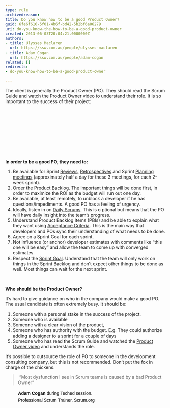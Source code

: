 ```yaml
---
type: rule
archivedreason: 
title: Do you know how to be a good Product Owner?
guid: 6fe6f616-5f01-4b6f-bd42-5b2bf6a06279
uri: do-you-know-the-how-to-be-a-good-product-owner
created: 2013-06-03T20:04:21.0000000Z
authors:
- title: Ulysses Maclaren
  url: https://ssw.com.au/people/ulysses-maclaren
- title: Adam Cogan
  url: https://ssw.com.au/people/adam-cogan
related: []
redirects:
- do-you-know-how-to-be-a-good-product-owner

---
```



<p>​​​The client is generally the Product Owner (PO). They should read the Scrum Guide and watch the Product Owner video to understand their role. It is so important to the success of their project&#58; ​<br></p><p>​​​​​<br></p><div class="ms-rtestate-read ms-rte-wpbox"><div class="ms-rtestate-notify  ms-rtestate-read 4b741f3a-4b7b-40ec-ac29-e627c80b70ad" id="div_4b741f3a-4b7b-40ec-ac29-e627c80b70ad" unselectable="on"></div><div id="vid_4b741f3a-4b7b-40ec-ac29-e627c80b70ad" unselectable="on" style="display&#58;none;"></div></div><p>​​<br><br></p>
<br><excerpt class='endintro'></excerpt><br>
<p><strong><br></strong></p><p><strong>​In order to be a good PO, they need to&#58;</strong></p><ol><li>Be available for Sprint <a href="/_layouts/15/FIXUPREDIRECT.ASPX?WebId=3dfc0e07-e23a-4cbb-aac2-e778b71166a2&amp;TermSetId=07da3ddf-0924-4cd2-a6d4-a4809ae20160&amp;TermId=ce7cba56-e7a2-42c9-bdca-2445cf8f820b" target="_blank">Reviews</a>, <a href="/_layouts/15/FIXUPREDIRECT.ASPX?WebId=3dfc0e07-e23a-4cbb-aac2-e778b71166a2&amp;TermSetId=07da3ddf-0924-4cd2-a6d4-a4809ae20160&amp;TermId=4f02d28d-5375-4530-abcb-0b541683bcbc" target="_blank">Retrospectives</a> and Sprint <a href="/Management/RulesToBetterScrumUsingTFS/Pages/SprintPlanning(WHAT)Meeting.aspx" target="_blank">Planning meetings</a> (approximately half a day for these 3 meetings, for each 2-week sprint).</li><li>Order the Product Backlog. The important things will be done first, in order to maximize the ROI as the budget will run out one day.</li><li>Be available, at least remotely, to unblock a developer if he has questions/impediments. A good PO has a feeling of urgency.<br></li><li>Ideally, listen in on&#160;<a href="/_layouts/15/FIXUPREDIRECT.ASPX?WebId=3dfc0e07-e23a-4cbb-aac2-e778b71166a2&amp;TermSetId=07da3ddf-0924-4cd2-a6d4-a4809ae20160&amp;TermId=731a3f5d-a266-4944-876c-a45afa82832f" target="_blank">Daily Scrums</a>. This is o ptional but means that the PO will have daily insight into the team’s progress.</li><li>Understand Product Backlog Items (PBIs)&#160;and be able to explain what they want using&#160;<a href="/_layouts/15/FIXUPREDIRECT.ASPX?WebId=3dfc0e07-e23a-4cbb-aac2-e778b71166a2&amp;TermSetId=07da3ddf-0924-4cd2-a6d4-a4809ae20160&amp;TermId=a4a9c23a-4f68-4922-9605-83628509dc48" target="_blank">Acceptance Criteria</a>.&#160;This is the main way that developers and POs sync their understanding of what needs to be done.</li><li>Agree on a Sprint Goal for each sprint.<br></li><li>Not influence (or anchor) developer&#160;estimates with comments like “this one will be easy” and allow the team to come up with converged estimates.<br></li><li>Respect the&#160;<a href="/_layouts/15/FIXUPREDIRECT.ASPX?WebId=3dfc0e07-e23a-4cbb-aac2-e778b71166a2&amp;TermSetId=07da3ddf-0924-4cd2-a6d4-a4809ae20160&amp;TermId=9119c922-1478-49e3-9d7a-903e9bc4be6e" target="_blank">Sprint Goal</a>. Understand that the team will only work on things in the Sprint Backlog and don’t expect other things to be done as well.&#160;Most things can wait for the next sprint.</li></ol><p><strong><br></strong></p><p><strong>​Who should be the Product Owner?</strong></p><p>It’s hard to give guidance on who in the company would make a good PO. The usual candidate is often extremely busy. It&#160;should be&#58;</p><ol><li>Someone with a personal stake in the success of the project.</li><li>Someone who is available</li><li>Someone with a clear vision of the product,</li><li>Someone who has authority with the budget. E.g. They could authorize adding a designer to a sprint for a couple of days</li><li>Someone who has read the Scrum Guide and watched the <a href="http&#58;//tv.ssw.com/3244/what-is-a-product-owner" target="_blank">Product Owner video</a> and understands the role.</li></ol><p>It’s possible to outsource the role of PO to someone in the development consulting company, but this is not recommended. Don’t put the fox in charge of the chickens. <br></p><blockquote><p class="ssw15-rteElement-Reference"> 
      ​&#160;“Most dysfunction I see in Scrum teams is caused by a bad Product Owner”</p></blockquote><blockquote style="margin&#58;0px 0px 0px 40px;border&#58;none;padding&#58;0px;"><p style="margin-top&#58;14px;margin-bottom&#58;14px;border&#58;0px;outline&#58;0px;font-family&#58;arial, serif;vertical-align&#58;baseline;color&#58;#000000;line-height&#58;22.0938px;background-color&#58;transparent;"><b>Adam Cogan</b> during Teched session.​<br><span style="line-height&#58;1.6;background-color&#58;transparent;">Profes</span><span style="line-height&#58;1.6;background-color&#58;transparent;">sional Scrum Trainer, Scrum.or</span><span style="line-height&#58;1.6;background-color&#58;transparent;">g</span></p></blockquote>



